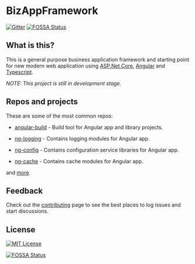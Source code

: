 # BizAppFramework

[![Gitter](https://badges.gitter.im/BizAppFramework/general.svg)](https://gitter.im/BizAppFramework/general?utm_source=badge&utm_medium=badge&utm_campaign=pr-badge)
[![FOSSA Status](https://app.fossa.io/api/projects/git%2Bgithub.com%2FBizAppFramework%2FHome.svg?type=shield)](https://app.fossa.io/projects/git%2Bgithub.com%2FBizAppFramework%2FHome?ref=badge_shield)

## What is this?

This is a general purpose business application framework and starting point for new modern web application using [ASP.Net Core](https://docs.microsoft.com/en-us/aspnet/core/?view=aspnetcore-2.0), [Angular](https://angular.io/) and [Typescript](https://www.typescriptlang.org/).

*NOTE: This project is still in development stage.*

## Repos and projects

These are some of the most common repos:

* [angular-build](https://github.com/BizAppFramework/angular-build) - Build tool for Angular app and library projects.

* [ng-logging](https://github.com/BizAppFramework/ng-logging) - Contains logging modules for Angular app.

* [ng-config](https://github.com/BizAppFramework/ng-config) - Contains configuration service libraries for Angular app.

* [ng-cache](https://github.com/BizAppFramework/ng-cache) - Contains cache modules for Angular app.

and [more](https://github.com/BizAppFramework).

## Feedback

Check out the [contributing](https://github.com/BizAppFramework/Home/blob/master/CONTRIBUTING.md) page to see the best places to log issues and start discussions.

## License

[![MIT License](https://img.shields.io/badge/license-MIT-blue.svg?style=flat)](/LICENSE)


[![FOSSA Status](https://app.fossa.io/api/projects/git%2Bgithub.com%2FBizAppFramework%2FHome.svg?type=large)](https://app.fossa.io/projects/git%2Bgithub.com%2FBizAppFramework%2FHome?ref=badge_large)